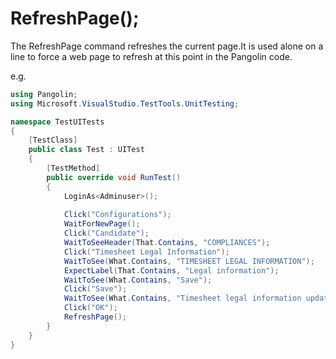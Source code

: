 # RefreshPage();



The RefreshPage command refreshes the current page.It is used alone on a line to force a web page to refresh at this point in the Pangolin code.

e.g.

```C#
using Pangolin;
using Microsoft.VisualStudio.TestTools.UnitTesting;

namespace TestUITests
{
    [TestClass]
    public class Test : UITest
    {
        [TestMethod]
        public override void RunTest()
        {
            LoginAs<Adminuser>();
            
            Click("Configurations");
            WaitForNewPage();
            Click("Candidate");
            WaitToSeeHeader(That.Contains, "COMPLIANCES");
            Click("Timesheet Legal Information");
            WaitToSee(What.Contains, "TIMESHEET LEGAL INFORMATION");
            ExpectLabel(That.Contains, "Legal information");
            WaitToSee(What.Contains, "Save");
            Click("Save");
            WaitToSee(What.Contains, "Timesheet legal information updated");
            Click("OK");
            RefreshPage();
        }
    }
}
```

